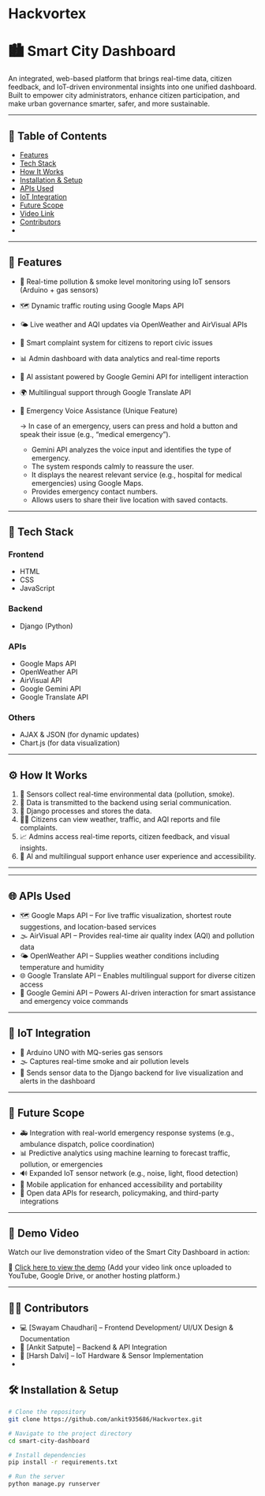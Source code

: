 # Hackvortex 
# 🏙️ Smart City Dashboard

An integrated, web-based platform that brings real-time data, citizen feedback, and IoT-driven environmental insights into one unified dashboard. Built to empower city administrators, enhance citizen participation, and make urban governance smarter, safer, and more sustainable.

---

## 📌 Table of Contents

- [Features](#-features)
- [Tech Stack](#-tech-stack)
- [How It Works](#-how-it-works)
- [Installation & Setup](#-installation--setup)
- [APIs Used](#-apis-used)
- [IoT Integration](#-iot-integration)
- [Future Scope](#-future-scope)
- [Video Link](#-screenshots)
- [Contributors](#-contributors)
-

---

## 🚀 Features

- 📡 Real-time pollution & smoke level monitoring using IoT sensors (Arduino + gas sensors)
- 🗺️ Dynamic traffic routing using Google Maps API
- 🌤️ Live weather and AQI updates via OpenWeather and AirVisual APIs
- 🧾 Smart complaint system for citizens to report civic issues
- 📊 Admin dashboard with data analytics and real-time reports
- 🤖 AI assistant powered by Google Gemini API for intelligent interaction
- 🌍 Multilingual support through Google Translate API
- 🚨 Emergency Voice Assistance (Unique Feature)

  → In case of an emergency, users can press and hold a button and speak their issue (e.g., “medical emergency”).

  - Gemini API analyzes the voice input and identifies the type of emergency.
  - The system responds calmly to reassure the user.
  - It displays the nearest relevant service (e.g., hospital for medical emergencies) using Google Maps.
  - Provides emergency contact numbers.
  - Allows users to share their live location with saved contacts.
---

## 🧠 Tech Stack

### Frontend
- HTML
- CSS
- JavaScript

### Backend
- Django (Python)

### APIs
- Google Maps API
- OpenWeather API
- AirVisual API
- Google Gemini API
- Google Translate API

### Others
- AJAX & JSON (for dynamic updates)
- Chart.js (for data visualization)

---

## ⚙️ How It Works

1. 🧪 Sensors collect real-time environmental data (pollution, smoke).
2. 🔄 Data is transmitted to the backend using serial communication.
3. 💾 Django processes and stores the data.
4. 🧑‍💻 Citizens can view weather, traffic, and AQI reports and file complaints.
5. 📈 Admins access real-time reports, citizen feedback, and visual insights.
6. 🤖 AI and multilingual support enhance user experience and accessibility.

---
---

## 🌐 APIs Used

- 🗺️ Google Maps API – For live traffic visualization, shortest route suggestions, and location-based services
- 🌫️ AirVisual API – Provides real-time air quality index (AQI) and pollution data
- 🌤️ OpenWeather API – Supplies weather conditions including temperature and humidity
- 🌐 Google Translate API – Enables multilingual support for diverse citizen access
- 🤖 Google Gemini API – Powers AI-driven interaction for smart assistance and emergency voice commands

---

## 🔌 IoT Integration

- 🔧 Arduino UNO with MQ-series gas sensors
- 🌫️ Captures real-time smoke and air pollution levels
- 🔄 Sends sensor data to the Django backend for live visualization and alerts in the dashboard

---

## 🌱 Future Scope

- 🚑 Integration with real-world emergency response systems (e.g., ambulance dispatch, police coordination)
- 📊 Predictive analytics using machine learning to forecast traffic, pollution, or emergencies
- 🔊 Expanded IoT sensor network (e.g., noise, light, flood detection)
- 📱 Mobile application for enhanced accessibility and portability
- 📂 Open data APIs for research, policymaking, and third-party integrations

---

## 🎥 Demo Video

Watch our live demonstration video of the Smart City Dashboard in action:

🔗 [Click here to view the demo]([https://your-video-link.com](https://drive.google.com/drive/folders/1_HzzgEoUvJY96OsBoT08zIakFlks-Fb3?usp=drive_link))  
(Add your video link once uploaded to YouTube, Google Drive, or another hosting platform.)

---

## 👨‍💻 Contributors

- 💻 [Swayam Chaudhari] – Frontend Development/ UI/UX Design & Documentation
- 🧠 [Ankit Satpute] – Backend & API Integration
- 🔌 [Harsh Dalvi] – IoT Hardware & Sensor Implementation
- 


## 🛠️ Installation & Setup

```bash
# Clone the repository
git clone https://github.com/ankit935686/Hackvortex.git

# Navigate to the project directory
cd smart-city-dashboard

# Install dependencies
pip install -r requirements.txt

# Run the server
python manage.py runserver
